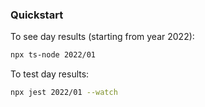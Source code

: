 ### Quickstart

To see day results (starting from year 2022):

```bash
npx ts-node 2022/01
```

To test day results:

```bash
npx jest 2022/01 --watch
```
